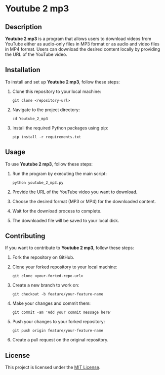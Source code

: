 # Youtube 2 mp3

## Description

**Youtube 2 mp3** is a program that allows users to download videos from YouTube either as audio-only files in MP3 format or as audio and video files in MP4 format. Users can download the desired content locally by providing the URL of the YouTube video.

## Installation

To install and set up **Youtube 2 mp3**, follow these steps:

1. Clone this repository to your local machine:

    ```
    git clone <repository-url>
    ```

2. Navigate to the project directory:

    ```
    cd Youtube_2_mp3
    ```

3. Install the required Python packages using pip:

    ```
    pip install -r requirements.txt
    ```

## Usage

To use **Youtube 2 mp3**, follow these steps:

1. Run the program by executing the main script:

    ```
    python youtube_2_mp3.py
    ```

2. Provide the URL of the YouTube video you want to download.

3. Choose the desired format (MP3 or MP4) for the downloaded content.

4. Wait for the download process to complete.

5. The downloaded file will be saved to your local disk.

## Contributing

If you want to contribute to **Youtube 2 mp3**, follow these steps:

1. Fork the repository on GitHub.

2. Clone your forked repository to your local machine:

    ```
    git clone <your-forked-repo-url>
    ```

3. Create a new branch to work on:

    ```
    git checkout -b feature/your-feature-name
    ```

4. Make your changes and commit them:

    ```
    git commit -am 'Add your commit message here'
    ```

5. Push your changes to your forked repository:

    ```
    git push origin feature/your-feature-name
    ```

6. Create a pull request on the original repository.

## License

This project is licensed under the [MIT License](LICENSE).
